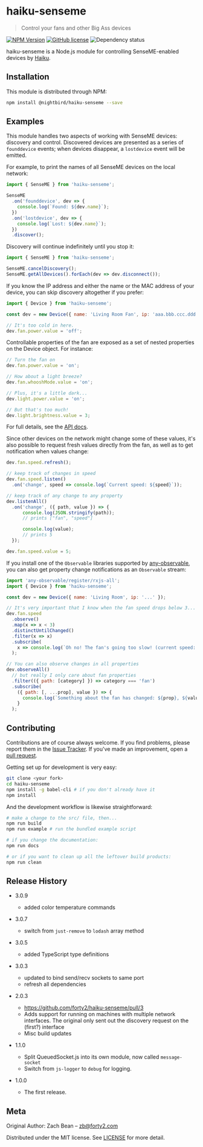 # haiku-senseme
> Control your fans and other Big Ass devices

[![NPM Version][npm-image]][npm-url]
[![GitHub license](https://img.shields.io/badge/license-MIT-blue.svg)](LICENSE.md)
![Dependency status](https://david-dm.org/vivienne/haiku-senseme.svg)

haiku-senseme is a Node.js module for controlling SenseME-enabled devices by [Haiku](http://www.haikuhome.com/).

## Installation

This module is distributed through NPM:

```sh
npm install @nightbird/haiku-senseme --save
```

## Examples

This module handles two aspects of working with SenseME devices: discovery and control.  Discovered devices are presented as a series of `founddevice` events; when devices disappear, a `lostdevice` event will be emitted.

For example, to print the names of all SenseME devices on the local network:

```javascript
import { SenseME } from 'haiku-senseme';

SenseME
  .on('founddevice', dev => {
    console.log(`Found: ${dev.name}`);
  })
  .on('lostdevice', dev => {
    console.log(`Lost: ${dev.name}`);
  })
  .discover();
```

Discovery will continue indefinitely until you stop it:

```javascript
import { SenseME } from 'haiku-senseme';

SenseME.cancelDiscovery();
SenseME.getAllDevices().forEach(dev => dev.disconnect());
```

If you know the IP address and either the name or the MAC address of your device, you can skip discovery altogether if you prefer:

```javascript
import { Device } from 'haiku-senseme';

const dev = new Device({ name: 'Living Room Fan', ip: 'aaa.bbb.ccc.ddd' });

// It's too cold in here.
dev.fan.power.value = 'off';
```

Controllable properties of the fan are exposed as a set of nested properties on the Device object.  For instance:

```javascript
// Turn the fan on
dev.fan.power.value = 'on';

// How about a light breeze?
dev.fan.whooshMode.value = 'on';

// Plus, it's a little dark...
dev.light.power.value = 'on';

// But that's too much!
dev.light.brightness.value = 3;
```

For full details, see the [API docs](API.md).

Since other devices on the network might change some of these values, it's also possible to request fresh values directly from the fan, as well as to get notification when values change:

```javascript
dev.fan.speed.refresh();

// keep track of changes in speed
dev.fan.speed.listen()
  .on('change', speed => console.log(`Current speed: ${speed}`));

// keep track of any change to any property
dev.listenAll()
  .on('change', ({ path, value }) => {
      console.log(JSON.stringify(path));
      // prints ["fan", "speed"]

      console.log(value);
      // prints 5
  });

dev.fan.speed.value = 5;
```

If you install one of the `Observable` libraries supported by [any-observable](http://www.npmjs.org/package/any-observable/), you can also get property change notifications as an `Observable` stream:

```javascript
import 'any-observable/register/rxjs-all';
import { Device } from 'haiku-senseme';

const dev = new Device({ name: 'Living Room', ip: '...' });

// It's very important that I know when the fan speed drops below 3...
dev.fan.speed
  .observe()
  .map(x => x < 3)
  .distinctUntilChanged()
  .filter(x => x)
  .subscribe(
    x => console.log(`Oh no! The fan's going too slow! (current speed: ${x}`)
  );

// You can also observe changes in all properties
dev.observeAll()
  // but really I only care about fan properties
  .filter(({ path: [category] }) => category === 'fan')
  .subscribe(
    ({ path: [, ...prop], value }) => {
      console.log(`Something about the fan has changed: ${prop}, ${value}`);
    }
  );
```

## Contributing

Contributions are of course always welcome.  If you find problems, please report them in the [Issue Tracker](http://www.github.com/forty2/haiku-senseme/issues/).  If you've made an improvement, open a [pull request](http://www.github.com/forty2/haiku-senseme/pulls).

Getting set up for development is very easy:
```sh
git clone <your fork>
cd haiku-senseme
npm install -g babel-cli # if you don't already have it
npm install
```

And the development workflow is likewise straightforward:
```sh
# make a change to the src/ file, then...
npm run build
npm run example # run the bundled example script

# if you change the documentation:
npm run docs

# or if you want to clean up all the leftover build products:
npm run clean
```

## Release History
* 3.0.9
    * added color temperature commands
* 3.0.7
    * switch from `just-remove` to `lodash` array method
* 3.0.5
    * added TypeScript type definitions
* 3.0.3
    * updated to bind send/recv sockets to same port
    * refresh all dependencies
* 2.0.3
    * https://github.com/forty2/haiku-senseme/pull/3
    * Adds support for running on machines with multiple network interfaces. The original only sent out the discovery request on the (first?) interface
    * Misc build updates
* 1.1.0
    * Split QueuedSocket.js into its own module, now called `message-socket`
    * Switch from `js-logger` to `debug` for logging.

* 1.0.0
    * The first release.

## Meta
Original Author:
Zach Bean – zb@forty2.com

Distributed under the MIT license. See [LICENSE](LICENSE.md) for more detail.

[npm-image]: https://img.shields.io/npm/v/@nightbird/haiku-senseme.svg?style=flat
[npm-url]: https://npmjs.org/package/@nightbird/haiku-senseme
[npm-downloads]: https://img.shields.io/npm/dm/@nightbird/haiku-senseme.svg?style=flat
